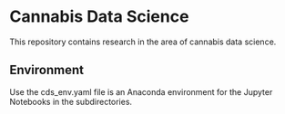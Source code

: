 # Cannabis Data Science
This repository contains research in the area of cannabis data science.

## Environment
Use the cds_env.yaml file is an Anaconda environment for the Jupyter Notebooks in the subdirectories.